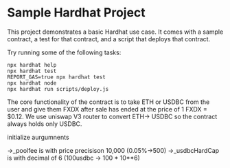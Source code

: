 # Sample Hardhat Project

This project demonstrates a basic Hardhat use case. It comes with a sample contract, a test for that contract, and a script that deploys that contract.

Try running some of the following tasks:

```shell
npx hardhat help
npx hardhat test
REPORT_GAS=true npx hardhat test
npx hardhat node
npx hardhat run scripts/deploy.js
```



The core functionality of the contract is to take ETH or USDBC from the user and give them FXDX after sale has ended at the price of 1 FXDX = $0.12.
We use uniswap V3 router to convert ETH-> USDBC so the contract always holds only USDBC.


initialize aurgumnents

->_poolfee is with price precisison 10,000 (0.05%->500)
->_usdbcHardCap is with decimal of 6 (100usdbc -> 100 * 10**6)
